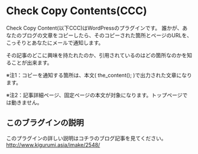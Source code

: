 # Check Copy Contents(CCC)

Check Copy Content(以下CCC)はWordPressのプラグインです。
誰かが、あなたのブログの文章をコピーしたら、そのコピーされた箇所とページのURLを、こっそりとあなたにメールで通知します。

その記事のどこに興味を持たれたのか、引用されているのはどの箇所なのかを知ることが出来ます。

※注1：コピーを通知する箇所は、本文( the_content(); )で出力された文章になります。

※注2：記事詳細ページ、固定ページの本文が対象になります。トップページでは動きません。


## このブラグインの説明
このプラグインの詳しい説明はコチラのブログ記事を見てください。
<a href="http://www.kigurumi.asia/imake/2548/">http://www.kigurumi.asia/imake/2548/</a>	